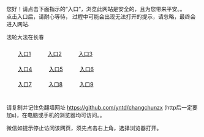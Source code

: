 您好！请点击下面指示的“入口”，浏览此网站是安全的，且为您带来平安。。 <br/>
点击入口后，请耐心等待， 过程中可能会出现无法打开的提示，请忽略，最终会进入网站. </br>

法轮大法在长春<br/>
<div style="padding:10px"><a style="margin:20px" target="_blank" href="https://d3hchfos7tfs7g.cloudfront.net/2Qpsp?zvdgwk" id="ccLink1" rel="nofollow">入口1</a> <a target="_blank" style="margin:20px" href="https://d3v8u2morv2uic.cloudfront.net/2Qpsp?nqjaoifz" id="ccLink2" rel="nofollow">入口2</a> <a style="margin:20px" target="_blank" href="https://d3jq2fmx5p9dsv.cloudfront.net/2Qpsp?kfvah" id="ccLink3" rel="nofollow">入口3</a></div>

<div style="padding:10px" ><a style="margin:20px" target="_blank" href="https://d3hchfos7tfs7g.cloudfront.net/2Qpsp?zvdgwk" id="ccLink4" rel="nofollow">入口4</a> <a style="margin:20px" href="https://d3v8u2morv2uic.cloudfront.net/2Qpsp?nqjaoifz" target="_blank" id="ccLink5" rel="nofollow">入口5</a> <a style="margin:20px" href="https://d3jq2fmx5p9dsv.cloudfront.net/2Qpsp?kfvah" target="_blank" id="ccLink6" rel="nofollow">入口6</a></div>

<div style="padding:10px"><a style="margin:20px" target="_blank" href="https://d3hchfos7tfs7g.cloudfront.net/2Qpsp?zvdgwk" id="ccLink7" rel="nofollow">入口7</a> <a style="margin:20px" href="https://d3v8u2morv2uic.cloudfront.net/2Qpsp?nqjaoifz" target="_blank" id="ccLink8" rel="nofollow">入口8</a> <a style="margin:20px" target="_blank" href="https://d3jq2fmx5p9dsv.cloudfront.net/2Qpsp?kfvah" id="ccLink9" rel="nofollow">入口9</a></div>

<br/>



请复制并记住免翻墙网址 https://github.com/yntd/changchunzx (http后一定要加s)，在电脑或手机的浏览器均可访问。。<br/>

微信如提示停止访问该网页，须先点击右上角，选择浏览器打开。
